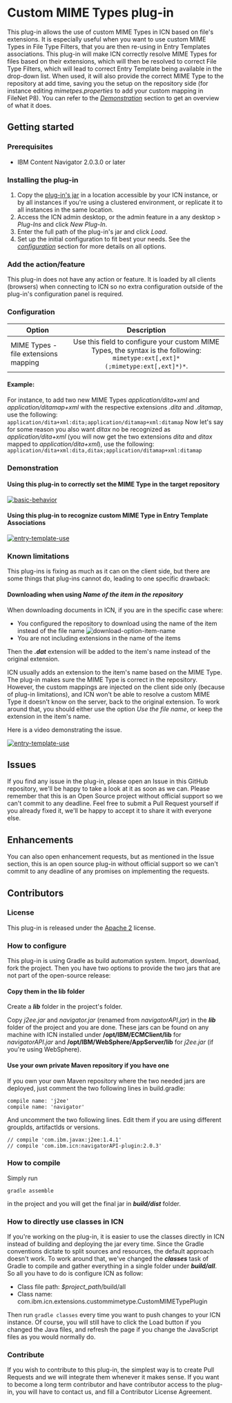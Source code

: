 # Custom MIME Types plug-in

This plug-in allows the use of custom MIME Types in ICN based on file's extensions. It is especially useful when you want to use custom MIME Types in File Type Filters, that you are then re-using in Entry Templates associations. This plug-in will make ICN correctly resolve MIME Types for files based on their extensions, which will then be resolved to correct File Type Filters, which will lead to correct Entry Template being available in the drop-down list.
When used, it will also provide the correct MIME Type to the repository at add time, saving you the setup on the repository side (for instance editing *mimetpes.properties* to add your custom mapping in FileNet P8).
You can refer to the [*Demonstration*](https://github.com/ibm-ecm/icn-custom-mimetypes-plugin#demonstration) section to get an overview of what it does.

## Getting started
### Prerequisites
* IBM Content Navigator 2.0.3.0 or later

### Installing the plug-in

1. Copy the [plug-in's jar](https://github.com/ibm-ecm/icn-custom-mimetypes-plugin/releases) in a location accessible by your ICN instance, or by all instances if you're using a clustered environment, or replicate it to all instances in the same location.
2. Access the ICN admin desktop, or the admin feature in a any desktop > _Plug-Ins_ and click _New Plug-In_.
3. Enter the full path of the plug-in's jar and click *Load*.
4. Set up the initial configuration to fit best your needs. See the [*configuration*](https://github.com/ibm-ecm/icn-custom-mimetypes-plugin#configuration) section for more details on all options.

### Add the action/feature
This plug-in does not have any action or feature. It is loaded by all clients (browsers) when connecting to ICN so no extra configuration outside of the plug-in's configuration panel is required.
 
### Configuration

| Option        | Description | 
| - |:-:|
| MIME Types - file extensions mapping | Use this field to configure your custom MIME Types, the syntax is the following: ```mimetype:ext[,ext]*(;mimetype:ext[,ext]*)*```. |

#### Example:

For instance, to add two new MIME Types *application/dita+xml* and *application/ditamap+xml* with the respective extensions *.dita* and *.ditamap*, use the following:
```application/dita+xml:dita;application/ditamap+xml:ditamap```
Now let's say for some reason you also want *ditax* no be recognized as *application/dita+xml* (you will now get the two extensions *dita* and *ditax* mapped to *application/dita+xml*), use the following:
```application/dita+xml:dita,ditax;application/ditamap+xml:ditamap```

### Demonstration
#### Using this plug-in to correctly set the MIME Type in the target repository

[![basic-behavior](http://img.youtube.com/vi/yU8tNa5BVio/0.jpg)](https://youtu.be/yU8tNa5BVio)

#### Using this plug-in to recognize custom MIME Type in Entry Template Associations

[![entry-template-use](http://img.youtube.com/vi/_Zn8D_AflsE/0.jpg)](https://youtu.be/_Zn8D_AflsE)

### Known limitations

This plug-ins is fixing as much as it can on the client side, but there are some things that plug-ins cannot do, leading to one specific drawback:

#### Downloading when using *Name of the item in the repository*

When downloading documents in ICN, if you are in the specific case where:
 * You configured the repository to download using the name of the item instead of the file name
![download-option-item-name](https://raw.githubusercontent.com/ibm-ecm/icn-custom-mimetypes-plugin/master/readme/download-option.jpg "Use the name of the item in the repository option")
 * You are not including extensions in the name of the items

Then the ***.dat*** extension will be added to the item's name instead of the original extension.

ICN usually adds an extension to the item's name based on the MIME Type. The plug-in makes sure the MIME Type is correct in the repository. However, the custom mappings are injected on the client side only (because of plug-in limitations), and ICN won't be able to resolve a custom MIME Type it doesn't know on the server, back to the original extension. To work around that, you should either use the option *Use the file name*, or keep the extension in the item's name.

Here is a video demonstrating the issue.

[![entry-template-use](http://img.youtube.com/vi/kFO1fIb0G8c/0.jpg)](https://youtu.be/kFO1fIb0G8c)

## Issues

If you find any issue in the plug-in, please open an Issue in this GitHub repository, we'll be happy to take a look at it as soon as we can. Please remember that this is an Open Source project without official support so we can't commit to any deadline.
Feel free to submit a Pull Request yourself if you already fixed it, we'll be happy to accept it to share it with everyone else.

## Enhancements

You can also open enhancement requests, but as mentioned in the Issue section, this is an open source plug-in without official support so we can't commit to any deadline of any promises on implementing the requests.

## Contributors

### License

This plug-in is released under the [Apache 2](http://www.apache.org/licenses/LICENSE-2.0) license.

### How to configure

This plug-in is using Gradle as build automation system. Import, download, fork the project. Then you have two options to provide the two jars that are not part of the open-source release:

#### Copy them in the lib folder

Create a ***lib*** folder in the project's folder.

Copy *j2ee.jar* and *navigator.jar* (renamed from *navigatorAPI.jar*) in the ***lib*** folder of the project and you are done. These jars can be found on any machine with ICN installed under **/opt/IBM/ECMClient/lib** for *navigatorAPI.jar* and **/opt/IBM/WebSphere/AppServer/lib** for *j2ee.jar* (if you're using WebSphere).

#### Use your own private Maven repository if you have one
If you own your own Maven repository where the two needed jars are deployed, just comment the two following lines in build.gradle:
```
compile name: 'j2ee'
compile name: 'navigator'
```

And uncomment the two following lines. Edit them if you are using different groupIds, artifactIds or versions.

```
// compile 'com.ibm.javax:j2ee:1.4.1'
// compile 'com.ibm.icn:navigatorAPI-plugin:2.0.3'
```

### How to compile

Simply run 
```
gradle assemble
```
in the project and you will get the final jar in ***build/dist*** folder.

### How to directly use classes in ICN
If you're working on the plug-in, it is easier to use the classes directly in ICN instead of building and deploying the jar every time. Since the Gradle conventions dictate to split sources and resources, the default approach doesn't work. To work around that, we've changed the ***classes*** task of Gradle to compile and gather everything in a single folder under ***build/all***. So all you have to do is configure ICN as follow:
* Class file path: *$project_path*/build/all
* Class name: com.ibm.icn.extensions.custommimetype.CustomMIMETypePlugin

Then run ```gradle classes``` every time you want to push changes to your ICN instance. Of course, you will still have to click the Load button if you changed the Java files, and refresh the page if you change the JavaScript files as you would normally do.

### Contribute

If you wish to contribute to this plug-in, the simplest way is to create Pull Requests and we will integrate them whenever it makes sense. If you want to become a long term contributor and have contributor access to the plug-in, you will have to contact us, and fill a Contributor License Agreement.






